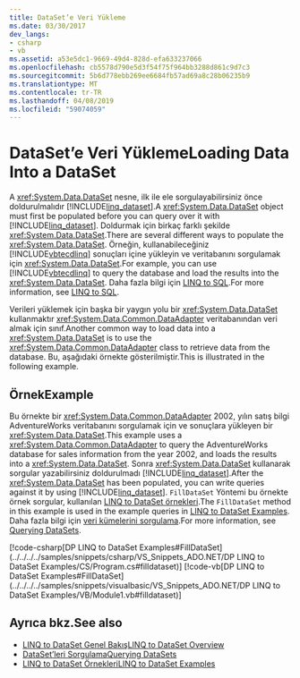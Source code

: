 ```yaml
---
title: DataSet’e Veri Yükleme
ms.date: 03/30/2017
dev_langs:
- csharp
- vb
ms.assetid: a53e5dc1-9669-49d4-828d-efa633237066
ms.openlocfilehash: cb5578d790e5d3f54f75f964bb3288d861c9d7c3
ms.sourcegitcommit: 5b6d778ebb269ee6684fb57ad69a8c28b06235b9
ms.translationtype: MT
ms.contentlocale: tr-TR
ms.lasthandoff: 04/08/2019
ms.locfileid: "59074059"
---
```

# <a name="loading-data-into-a-dataset"></a><span data-ttu-id="a75ee-102">DataSet’e Veri Yükleme</span><span class="sxs-lookup"><span data-stu-id="a75ee-102">Loading Data Into a DataSet</span></span>
<span data-ttu-id="a75ee-103">A <xref:System.Data.DataSet> nesne, ilk ile ele sorgulayabilirsiniz önce doldurulmalıdır [!INCLUDE[linq_dataset](../../../../includes/linq-dataset-md.md)].</span><span class="sxs-lookup"><span data-stu-id="a75ee-103">A <xref:System.Data.DataSet> object must first be populated before you can query over it with [!INCLUDE[linq_dataset](../../../../includes/linq-dataset-md.md)].</span></span> <span data-ttu-id="a75ee-104">Doldurmak için birkaç farklı şekilde <xref:System.Data.DataSet>.</span><span class="sxs-lookup"><span data-stu-id="a75ee-104">There are several different ways to populate the <xref:System.Data.DataSet>.</span></span> <span data-ttu-id="a75ee-105">Örneğin, kullanabileceğiniz [!INCLUDE[vbtecdlinq](../../../../includes/vbtecdlinq-md.md)] sonuçları içine yükleyin ve veritabanını sorgulamak için <xref:System.Data.DataSet>.</span><span class="sxs-lookup"><span data-stu-id="a75ee-105">For example, you can use [!INCLUDE[vbtecdlinq](../../../../includes/vbtecdlinq-md.md)] to query the database and load the results into the <xref:System.Data.DataSet>.</span></span> <span data-ttu-id="a75ee-106">Daha fazla bilgi için [LINQ to SQL](../../../../docs/framework/data/adonet/sql/linq/index.md).</span><span class="sxs-lookup"><span data-stu-id="a75ee-106">For more information, see [LINQ to SQL](../../../../docs/framework/data/adonet/sql/linq/index.md).</span></span>  
  
 <span data-ttu-id="a75ee-107">Verileri yüklemek için başka bir yaygın yolu bir <xref:System.Data.DataSet> kullanmaktır <xref:System.Data.Common.DataAdapter> veritabanından veri almak için sınıf.</span><span class="sxs-lookup"><span data-stu-id="a75ee-107">Another common way to load data into a <xref:System.Data.DataSet> is to use the <xref:System.Data.Common.DataAdapter> class to retrieve data from the database.</span></span> <span data-ttu-id="a75ee-108">Bu, aşağıdaki örnekte gösterilmiştir.</span><span class="sxs-lookup"><span data-stu-id="a75ee-108">This is illustrated in the following example.</span></span>  
  
## <a name="example"></a><span data-ttu-id="a75ee-109">Örnek</span><span class="sxs-lookup"><span data-stu-id="a75ee-109">Example</span></span>  
 <span data-ttu-id="a75ee-110">Bu örnekte bir <xref:System.Data.Common.DataAdapter> 2002, yılın satış bilgi AdventureWorks veritabanını sorgulamak için ve sonuçlara yükleyen bir <xref:System.Data.DataSet>.</span><span class="sxs-lookup"><span data-stu-id="a75ee-110">This example uses a <xref:System.Data.Common.DataAdapter> to query the AdventureWorks database for sales information from the year 2002, and loads the results into a <xref:System.Data.DataSet>.</span></span> <span data-ttu-id="a75ee-111">Sonra <xref:System.Data.DataSet> kullanarak sorgular yazabilirsiniz doldurulmadı [!INCLUDE[linq_dataset](../../../../includes/linq-dataset-md.md)].</span><span class="sxs-lookup"><span data-stu-id="a75ee-111">After the <xref:System.Data.DataSet> has been populated, you can write queries against it by using [!INCLUDE[linq_dataset](../../../../includes/linq-dataset-md.md)].</span></span> <span data-ttu-id="a75ee-112">`FillDataSet` Yöntemi bu örnekte örnek sorgular, kullanılan [LINQ to DataSet örnekleri](../../../../docs/framework/data/adonet/linq-to-dataset-examples.md).</span><span class="sxs-lookup"><span data-stu-id="a75ee-112">The `FillDataSet` method in this example is used in the example queries in [LINQ to DataSet Examples](../../../../docs/framework/data/adonet/linq-to-dataset-examples.md).</span></span> <span data-ttu-id="a75ee-113">Daha fazla bilgi için [veri kümelerini sorgulama](../../../../docs/framework/data/adonet/querying-datasets-linq-to-dataset.md).</span><span class="sxs-lookup"><span data-stu-id="a75ee-113">For more information, see [Querying DataSets](../../../../docs/framework/data/adonet/querying-datasets-linq-to-dataset.md).</span></span>  
  
 [!code-csharp[DP LINQ to DataSet Examples#FillDataSet](../../../../samples/snippets/csharp/VS_Snippets_ADO.NET/DP LINQ to DataSet Examples/CS/Program.cs#filldataset)]
 [!code-vb[DP LINQ to DataSet Examples#FillDataSet](../../../../samples/snippets/visualbasic/VS_Snippets_ADO.NET/DP LINQ to DataSet Examples/VB/Module1.vb#filldataset)]  
  
## <a name="see-also"></a><span data-ttu-id="a75ee-114">Ayrıca bkz.</span><span class="sxs-lookup"><span data-stu-id="a75ee-114">See also</span></span>

- [<span data-ttu-id="a75ee-115">LINQ to DataSet Genel Bakış</span><span class="sxs-lookup"><span data-stu-id="a75ee-115">LINQ to DataSet Overview</span></span>](../../../../docs/framework/data/adonet/linq-to-dataset-overview.md)
- [<span data-ttu-id="a75ee-116">DataSet’leri Sorgulama</span><span class="sxs-lookup"><span data-stu-id="a75ee-116">Querying DataSets</span></span>](../../../../docs/framework/data/adonet/querying-datasets-linq-to-dataset.md)
- [<span data-ttu-id="a75ee-117">LINQ to DataSet Örnekleri</span><span class="sxs-lookup"><span data-stu-id="a75ee-117">LINQ to DataSet Examples</span></span>](../../../../docs/framework/data/adonet/linq-to-dataset-examples.md)
